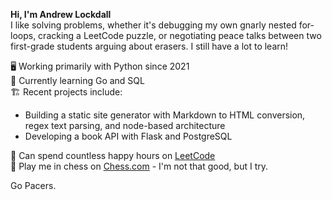 **Hi, I'm Andrew Lockdall** <br>
I like solving problems, whether it's debugging my own gnarly nested for-loops, cracking a LeetCode puzzle, or negotiating peace talks between two first-grade students arguing about erasers. I still have a lot to learn!

🖥️ Working primarily with Python since 2021  
🐹 Currently learning Go and SQL  
🏗️ Recent projects include:
* Building a static site generator with Markdown to HTML conversion, regex text parsing, and node-based architecture  
* Developing a book API with Flask and PostgreSQL <br>

🚀 Can spend countless happy hours on [LeetCode](https://leetcode.com/u/arrelecq/) <br>
🏁 Play me in chess on [Chess.com](https://www.chess.com/member/daristane) - I'm not that good, but I try. <br>

Go Pacers. 
